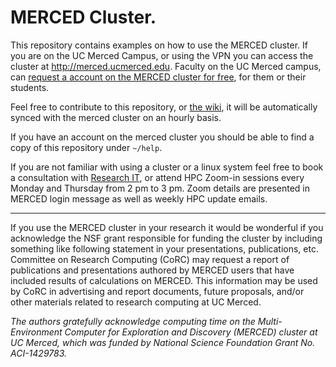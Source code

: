 # MERCED Cluster. 

This repository contains examples on how to use the MERCED cluster. If you are
on the UC Merced Campus, or using the VPN you can access the cluster at
http://merced.ucmerced.edu. Faculty on the UC Merced campus, can [request a
account on the MERCED cluster for
free](https://it.ucmerced.edu/content/merced-cluster-new-user-account), for them
or their students.

Feel free to contribute to this repository, or [the wiki](https://github.com/ucmerced/merced-cluster/wiki), it will be automatically synced with the merced cluster on an hourly basis. 

If you have an account on the merced cluster you should be able to find a copy of this repository under `~/help`.

If you are not familiar with using a cluster or a linux system feel free to book a consultation with [Research IT](https://it.ucmerced.edu/content/research-it-consultation), or attend HPC Zoom-in sessions every Monday and Thursday from 2 pm to 3 pm. Zoom details are presented in MERCED login message as well as weekly HPC update emails.

---

If you use the MERCED cluster in your research it would be wonderful if you acknowledge the NSF grant responsible for funding the cluster by including something like following statement in your presentations, publications, etc. Committee on Research Computing (CoRC) may request a report of publications and presentations authored by MERCED users that have included results of calculations on MERCED. This information may be used by CoRC in advertising and report documents, future proposals, and/or other materials related to research computing at UC Merced.

_The authors gratefully acknowledge computing time on the Multi-Environment Computer for Exploration and Discovery (MERCED) cluster at UC Merced, which was funded by National Science Foundation Grant No. ACI-1429783._
